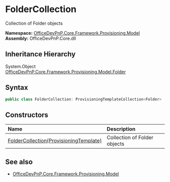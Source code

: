 # FolderCollection
Collection of Folder objects  

**Namespace:** [OfficeDevPnP.Core.Framework.Provisioning.Model](OfficeDevPnP.Core.Framework.Provisioning.Model.md)  
**Assembly:** OfficeDevPnP.Core.dll  
## Inheritance Hierarchy
System.Object  
  [OfficeDevPnP.Core.Framework.Provisioning.Model.Folder](OfficeDevPnP.Core.Framework.Provisioning.Model.Folder.md) 
## Syntax
```C#
public class FolderCollection: ProvisioningTemplateCollection<Folder>
```
## Constructors
|**Name**|**Description**|
|:-----|:-----|
| [FolderCollection(ProvisioningTemplate)](OfficeDevPnP.Core.Framework.Provisioning.Model.FolderCollection.ctor1.md) |  Collection of Folder objects 
## See also
- [OfficeDevPnP.Core.Framework.Provisioning.Model](OfficeDevPnP.Core.Framework.Provisioning.Model.md)
